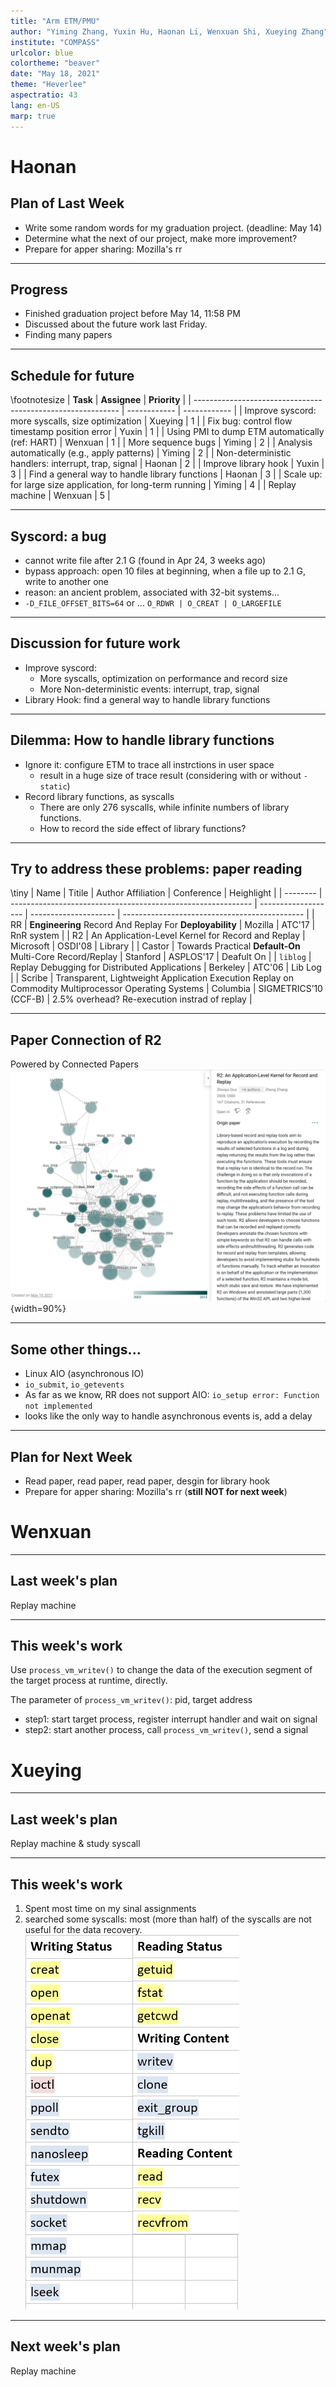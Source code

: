 ```yaml
---
title: "Arm ETM/PMU"
author: "Yiming Zhang, Yuxin Hu, Haonan Li, Wenxuan Shi, Xueying Zhang"
institute: "COMPASS"
urlcolor: blue
colortheme: "beaver"
date: "May 18, 2021"
theme: "Heverlee"
aspectratio: 43
lang: en-US
marp: true
---
```


# Haonan

## Plan of Last Week

- Write some random words for my graduation project. (deadline: May 14)
- Determine what the next of our project, make more improvement?
- Prepare for apper sharing: Mozilla's rr


---

## Progress

- Finished graduation project before May 14, 11:58 PM
- Discussed about the future work last Friday.
- Finding many papers 


---

## Schedule for future

\footnotesize
| **Task**                                                    | **Assignee** | **Priority** |
| ----------------------------------------------------------- | ------------ | ------------ |
| Improve syscord: more syscalls, size optimization           | Xueying      | 1            |
| Fix bug: control flow timestamp position error              | Yuxin        | 1            |
| Using PMI to dump ETM automatically (ref: HART)             | Wenxuan      | 1            |
| More sequence bugs                                          | Yiming       | 2            |
| Analysis automatically (e.g., apply patterns)               | Yiming       | 2            |
| Non-deterministic handlers: interrupt, trap, signal         | Haonan       | 2            |
| Improve library hook                                        | Yuxin        | 3            |
| Find a general way to handle library functions              | Haonan       | 3            |
| Scale up: for large size application, for long-term running | Yiming       | 4            |
| Replay machine                                              | Wenxuan      | 5            |

---

## Syscord: a bug

- cannot write file after 2.1 G (found in Apr 24, 3 weeks ago)
- bypass approach: open 10 files at beginning, when a file up to 2.1 G, write to another one
- reason: an ancient problem, associated with 32-bit systems...
- `-D_FILE_OFFSET_BITS=64` or ... `O_RDWR | O_CREAT | O_LARGEFILE`

---

## Discussion for future work

- Improve syscord: 
  - More syscalls, optimization on performance and record size
  - More Non-deterministic events: interrupt, trap, signal
- Library Hook: find a general way to handle library functions


---

## Dilemma: How to handle library functions

- Ignore it: configure ETM to trace all instrctions in user space
  - result in a huge size of trace result (considering with or without `-static`)
- Record library functions, as syscalls
  - There are only 276 syscalls, while infinite numbers of library functions.
  - How to record the side effect of library functions?

---

## Try to address these problems: paper reading

\tiny
| Name     | Titile                                                       | Author Affiliation  | Conference            | Heighlight                                    |
| -------- | ------------------------------------------------------------ | ------------------- | --------------------- | --------------------------------------------- |
| RR       | **Engineering** Record And Replay For **Deployability**      | Mozilla             | ATC'17         | RnR system                                    |
| R2       | An Application-Level Kernel for Record and Replay            | Microsoft           | OSDI'08               | Library                                       |
| Castor   | Towards Practical **Default-On** Multi-Core Record/Replay    | Stanford            | ASPLOS'17             | Deafult On                                    |
| `liblog` | Replay Debugging for Distributed Applications                | Berkeley        | ATC'06         | Lib Log                                       |
| Scribe   | Transparent, Lightweight Application Execution Replay on Commodity Multiprocessor Operating Systems | Columbia  | SIGMETRICS’10 (CCF-B) | 2.5% overhead? Re-execution instrad of replay |


---

## Paper Connection of R2

Powered by Connected Papers
![](images/r2_connect.png){width=90%}

---

## Some other things...

- Linux AIO (asynchronous IO)
- `io_submit`, `io_getevents`
- As far as we know, RR does not support AIO: `io_setup error: Function not implemented`
- looks like the only way to handle asynchronous events is, add a delay

---

## Plan for Next Week

- Read paper, read paper, read paper, desgin for library hook
- Prepare for apper sharing: Mozilla's rr (**still NOT for next week**)


# Wenxuan

---

## Last week's plan

Replay machine

---

## This week's work

Use `process_vm_writev()` to change the data of the execution segment of the target process at runtime, directly.

The parameter of `process_vm_writev()`: pid, target address 

- step1: start target process, register interrupt handler and wait on signal
- step2: start another process, call `process_vm_writev()`, send a signal

# Xueying

---

## Last week's plan

Replay machine & study syscall

---

## This week's work

1. Spent most time on my sinal assignments
2. searched some syscalls: most (more than half) of the syscalls are not useful for the data recovery.
![](images/0524.jpg)

---

## Next week's plan 

Replay machine

